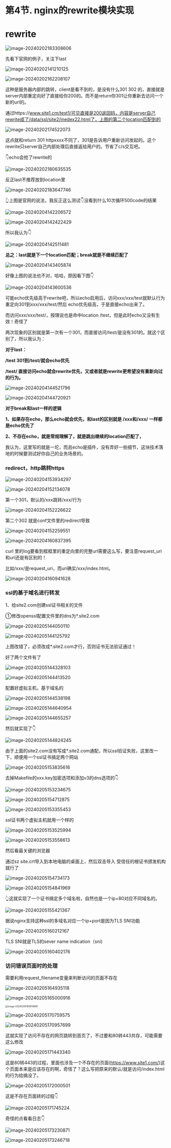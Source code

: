 # 第4节. nginx的rewrite模块实现



# rewrite



![image-20240202183308606](4-nginx的rewrite模块实现.assets/image-20240202183308606.png)



先看下官网的例子，关注下last

![image-20240202141210125](4-nginx的rewrite模块实现.assets/image-20240202141210125.png)





![image-20240202162208107](4-nginx的rewrite模块实现.assets/image-20240202162208107.png)

这种是服务器内部的跳转，client是看不到的，是没有什么301 302 的，直接就是server内部重定向好了直接给你200的。而不是return你301让你重新去访问一个新的url的。

通过https://www.site1.cm/test1/可见直接是200返回码，内容是server自己rewrite成了/data/ssl/site2/inedex22.html了，上图的第二个location匹配到的

![image-20240202174522073](4-nginx的rewrite模块实现.assets/image-20240202174522073.png)

这点就和return 301 httpxxxx不同了，301是告诉用户重新访问发起的。这个rewrite只server自己内部处理后直接返给用户的。节省了c/s交互吧。



👇echo会抢了rewrite的

![image-20240202180635535](4-nginx的rewrite模块实现.assets/image-20240202180635535.png)

反正last不推荐放到location里





![image-20240202183647746](4-nginx的rewrite模块实现.assets/image-20240202183647746.png)

👆上图是官网的说法，我反正这么测试👇没看到什么10次循环500code的结果

![image-20240204142206572](4-nginx的rewrite模块实现.assets/image-20240204142206572.png)



![image-20240204142422429](4-nginx的rewrite模块实现.assets/image-20240204142422429.png)





所以我认为👇

![image-20240204142511481](4-nginx的rewrite模块实现.assets/image-20240204142511481.png)



**总之：last就是下一个location匹配；break就是不继续匹配了**



![image-20240204143405874](4-nginx的rewrite模块实现.assets/image-20240204143405874.png)

好像上图的说法也不对，哈哈，原因看下图👇

![image-20240204143600536](4-nginx的rewrite模块实现.assets/image-20240204143600536.png)

可能echo优先级高于rewrite吧，所以echo启用后，访问xxx/xxx/test就默认行为重定向301到xxx/xxx/test/然后  echo优先级高，于是直接echo出来了。

而访问xxx/xxx/test/，按理说也是命中location /test，但是此时echo又没有生效！奇怪了

两次现象的区别就是第一次有一个301，而直接访问/test/是没有301的。就这个区别了，所以我认为：

**对于last：**

**/test 301到/test/就会echo优先**

**/test/ 直接访问echo就会rewrite优先，又或者就是rewrite更希望没有重新向过的行为。**





![image-20240204144521796](4-nginx的rewrite模块实现.assets/image-20240204144521796.png)

![image-20240204144720921](4-nginx的rewrite模块实现.assets/image-20240204144720921.png)

**对于break和last一样的逻辑**

**1、如果存在echo，那么echo就会优先，和last的区别就是 /xxx和/xxx/ 一样都是echo优先了**

**2、不存在echo，就是常规理解了，就是跳出继续的location匹配了，**



我认为，这里写的就是一坨，而且echo是插件，没有弄好一些细节，这块技术落地的时候要测试好你自己的业务场景的。





### redirect，http跳转https

![image-20240204153934297](4-nginx的rewrite模块实现.assets/image-20240204153934297.png)



![image-20240204152134078](4-nginx的rewrite模块实现.assets/image-20240204152134078.png)

第一个301，默认的/xxx跳转/xxx/行为

![image-20240204152226622](4-nginx的rewrite模块实现.assets/image-20240204152226622.png)

第二个302 就是conf文件里的redirect导致

![image-20240204152259551](4-nginx的rewrite模块实现.assets/image-20240204152259551.png)



![image-20240204160837395](4-nginx的rewrite模块实现.assets/image-20240204160837395.png)

curl 里的log要看到框框里的重定向里的完整url需要这么写，要注意request_uri和uri还是有区别的！

比如/xxx/是request_uri，而uri确实/xxx/index.html。

![image-20240204160941628](4-nginx的rewrite模块实现.assets/image-20240204160941628.png)





### ssl的基于域名进行转发

1、给site2.com创建ssl证书相关的文件

①修改openssl配置文件里的dns为*.site2.com

![image-20240205144050110](4-nginx的rewrite模块实现.assets/image-20240205144050110.png)

![image-20240205144125792](4-nginx的rewrite模块实现.assets/image-20240205144125792.png)

上图改错了，必须改成*.site2.com才行，否则证书无法验证通过！



好了两个文件有了

![image-20240205144328103](4-nginx的rewrite模块实现.assets/image-20240205144328103.png)



![image-20240205144413520](4-nginx的rewrite模块实现.assets/image-20240205144413520.png)



配置好虚拟主机，基于域名的

![image-20240205144538198](4-nginx的rewrite模块实现.assets/image-20240205144538198.png)

![image-20240205144640954](4-nginx的rewrite模块实现.assets/image-20240205144640954.png)



![image-20240205144655257](4-nginx的rewrite模块实现.assets/image-20240205144655257.png)

然后就实现了👇

![image-20240205144824245](4-nginx的rewrite模块实现.assets/image-20240205144824245.png)



由于上面的site2.com没有写成*.site2.com通配，所以ssl验证失败，这里改一下，顺便用一个ssl证书搞定两个网站

![image-20240205153835616](4-nginx的rewrite模块实现.assets/image-20240205153835616.png)



去掉Makefile的xxx.key加密选项和添加v3的dns选项的👇

![image-20240205153234675](4-nginx的rewrite模块实现.assets/image-20240205153234675.png)

![image-20240205154712875](4-nginx的rewrite模块实现.assets/image-20240205154712875.png)



![image-20240205153355453](4-nginx的rewrite模块实现.assets/image-20240205153355453.png)

ssl证书两个虚拟主机就用一个样的

![image-20240205153525994](4-nginx的rewrite模块实现.assets/image-20240205153525994.png)

![image-20240205153558613](4-nginx的rewrite模块实现.assets/image-20240205153558613.png)

然后看最关键的浏览器

通过sz site.crt导入到本地电脑的桌面上，然后双击导入 受信任的根证书颁发机构 就行了

![image-20240205154734173](4-nginx的rewrite模块实现.assets/image-20240205154734173.png)





![image-20240205154841969](4-nginx的rewrite模块实现.assets/image-20240205154841969.png)

👆这就实现了一个证书搞定多个域名啦，自然也是一个ip+80对应不同域名的。

![image-20240205155421367](4-nginx的rewrite模块实现.assets/image-20240205155421367.png)





据说nginx支持这种ssl的多域名对应一个ip+port是因为TLS SNI功能

![image-20240205160212167](4-nginx的rewrite模块实现.assets/image-20240205160212167.png)

TLS SNI就是TLS的sever name indication（sni)

![image-20240205160402176](4-nginx的rewrite模块实现.assets/image-20240205160402176.png)





### 访问错误页面时的处理

需要利用request_filename变量来判断访问的页面不存在

![image-20240205164935118](4-nginx的rewrite模块实现.assets/image-20240205164935118.png)





![image-20240205165000916](4-nginx的rewrite模块实现.assets/image-20240205165000916.png)







<img src="4-nginx的rewrite模块实现.assets/image-20240205165914695.png" alt="image-20240205165914695" style="zoom:50%;" />





![image-20240205170759575](4-nginx的rewrite模块实现.assets/image-20240205170759575.png)

![image-20240205170957699](4-nginx的rewrite模块实现.assets/image-20240205170957699.png)



这就实现了访问不存在的网页跳转到首页了，不过要和80转443共存，可能需要这么修改

![image-20240205171443340](4-nginx的rewrite模块实现.assets/image-20240205171443340.png)

这是80转443的过程，里面也涉及一个不存在的页面(https://www.site1.com/)这个页面本来是应该存在的啊，奇怪了？这么写把原来的默认/就是访问/index.html的行为给搞没了。

![image-20240205172000501](4-nginx的rewrite模块实现.assets/image-20240205172000501.png)

这是不存在页面转的过程👇

![image-20240205171745224](4-nginx的rewrite模块实现.assets/image-20240205171745224.png)



奇怪的点看看日志👇

![image-20240205173230871](4-nginx的rewrite模块实现.assets/image-20240205173230871.png)

![image-20240205173246718](4-nginx的rewrite模块实现.assets/image-20240205173246718.png)







